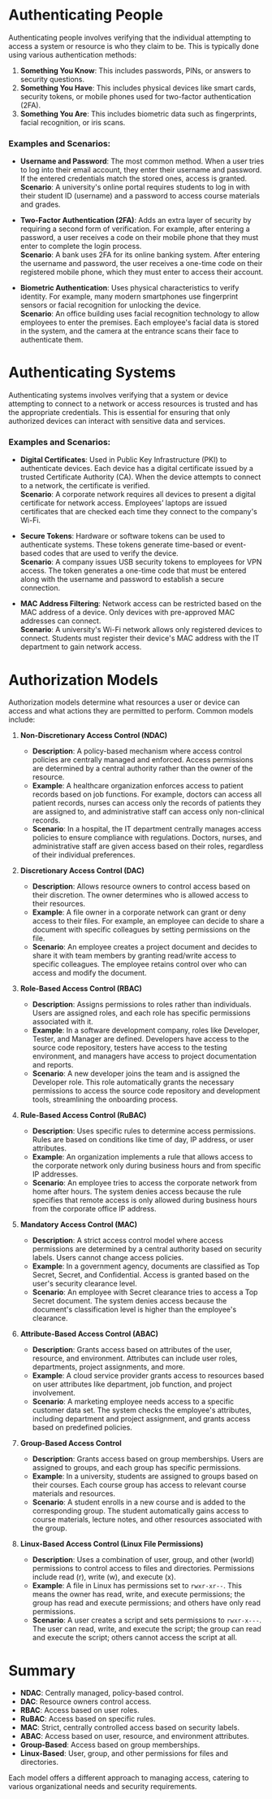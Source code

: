 # Authenticating People

Authenticating people involves verifying that the individual attempting to access a system or resource is who they claim to be. This is typically done using various authentication methods:

1. **Something You Know**: This includes passwords, PINs, or answers to security questions.
2. **Something You Have**: This includes physical devices like smart cards, security tokens, or mobile phones used for two-factor authentication (2FA).
3. **Something You Are**: This includes biometric data such as fingerprints, facial recognition, or iris scans.

### Examples and Scenarios:

- **Username and Password**: The most common method. When a user tries to log into their email account, they enter their username and password. If the entered credentials match the stored ones, access is granted.  
  **Scenario**: A university's online portal requires students to log in with their student ID (username) and a password to access course materials and grades.

- **Two-Factor Authentication (2FA)**: Adds an extra layer of security by requiring a second form of verification. For example, after entering a password, a user receives a code on their mobile phone that they must enter to complete the login process.  
  **Scenario**: A bank uses 2FA for its online banking system. After entering the username and password, the user receives a one-time code on their registered mobile phone, which they must enter to access their account.

- **Biometric Authentication**: Uses physical characteristics to verify identity. For example, many modern smartphones use fingerprint sensors or facial recognition for unlocking the device.  
  **Scenario**: An office building uses facial recognition technology to allow employees to enter the premises. Each employee's facial data is stored in the system, and the camera at the entrance scans their face to authenticate them.

# Authenticating Systems

Authenticating systems involves verifying that a system or device attempting to connect to a network or access resources is trusted and has the appropriate credentials. This is essential for ensuring that only authorized devices can interact with sensitive data and services.

### Examples and Scenarios:

- **Digital Certificates**: Used in Public Key Infrastructure (PKI) to authenticate devices. Each device has a digital certificate issued by a trusted Certificate Authority (CA). When the device attempts to connect to a network, the certificate is verified.  
  **Scenario**: A corporate network requires all devices to present a digital certificate for network access. Employees’ laptops are issued certificates that are checked each time they connect to the company's Wi-Fi.

- **Secure Tokens**: Hardware or software tokens can be used to authenticate systems. These tokens generate time-based or event-based codes that are used to verify the device.  
  **Scenario**: A company issues USB security tokens to employees for VPN access. The token generates a one-time code that must be entered along with the username and password to establish a secure connection.

- **MAC Address Filtering**: Network access can be restricted based on the MAC address of a device. Only devices with pre-approved MAC addresses can connect.  
  **Scenario**: A university's Wi-Fi network allows only registered devices to connect. Students must register their device's MAC address with the IT department to gain network access.

# Authorization Models

Authorization models determine what resources a user or device can access and what actions they are permitted to perform. Common models include:

1. **Non-Discretionary Access Control (NDAC)**
   - **Description**: A policy-based mechanism where access control policies are centrally managed and enforced. Access permissions are determined by a central authority rather than the owner of the resource.
   - **Example**: A healthcare organization enforces access to patient records based on job functions. For example, doctors can access all patient records, nurses can access only the records of patients they are assigned to, and administrative staff can access only non-clinical records.
   - **Scenario**: In a hospital, the IT department centrally manages access policies to ensure compliance with regulations. Doctors, nurses, and administrative staff are given access based on their roles, regardless of their individual preferences.

2. **Discretionary Access Control (DAC)**
   - **Description**: Allows resource owners to control access based on their discretion. The owner determines who is allowed access to their resources.
   - **Example**: A file owner in a corporate network can grant or deny access to their files. For example, an employee can decide to share a document with specific colleagues by setting permissions on the file.
   - **Scenario**: An employee creates a project document and decides to share it with team members by granting read/write access to specific colleagues. The employee retains control over who can access and modify the document.

3. **Role-Based Access Control (RBAC)**
   - **Description**: Assigns permissions to roles rather than individuals. Users are assigned roles, and each role has specific permissions associated with it.
   - **Example**: In a software development company, roles like Developer, Tester, and Manager are defined. Developers have access to the source code repository, testers have access to the testing environment, and managers have access to project documentation and reports.
   - **Scenario**: A new developer joins the team and is assigned the Developer role. This role automatically grants the necessary permissions to access the source code repository and development tools, streamlining the onboarding process.

4. **Rule-Based Access Control (RuBAC)**
   - **Description**: Uses specific rules to determine access permissions. Rules are based on conditions like time of day, IP address, or user attributes.
   - **Example**: An organization implements a rule that allows access to the corporate network only during business hours and from specific IP addresses.
   - **Scenario**: An employee tries to access the corporate network from home after hours. The system denies access because the rule specifies that remote access is only allowed during business hours from the corporate office IP address.

5. **Mandatory Access Control (MAC)**
   - **Description**: A strict access control model where access permissions are determined by a central authority based on security labels. Users cannot change access policies.
   - **Example**: In a government agency, documents are classified as Top Secret, Secret, and Confidential. Access is granted based on the user's security clearance level.
   - **Scenario**: An employee with Secret clearance tries to access a Top Secret document. The system denies access because the document's classification level is higher than the employee's clearance.

6. **Attribute-Based Access Control (ABAC)**
   - **Description**: Grants access based on attributes of the user, resource, and environment. Attributes can include user roles, departments, project assignments, and more.
   - **Example**: A cloud service provider grants access to resources based on user attributes like department, job function, and project involvement.
   - **Scenario**: A marketing employee needs access to a specific customer data set. The system checks the employee's attributes, including department and project assignment, and grants access based on predefined policies.

7. **Group-Based Access Control**
   - **Description**: Grants access based on group memberships. Users are assigned to groups, and each group has specific permissions.
   - **Example**: In a university, students are assigned to groups based on their courses. Each course group has access to relevant course materials and resources.
   - **Scenario**: A student enrolls in a new course and is added to the corresponding group. The student automatically gains access to course materials, lecture notes, and other resources associated with the group.

8. **Linux-Based Access Control (Linux File Permissions)**
   - **Description**: Uses a combination of user, group, and other (world) permissions to control access to files and directories. Permissions include read (r), write (w), and execute (x).
   - **Example**: A file in Linux has permissions set to `rwxr-xr--`. This means the owner has read, write, and execute permissions; the group has read and execute permissions; and others have only read permissions.
   - **Scenario**: A user creates a script and sets permissions to `rwxr-x---`. The user can read, write, and execute the script; the group can read and execute the script; others cannot access the script at all.

# Summary
- **NDAC**: Centrally managed, policy-based control.
- **DAC**: Resource owners control access.
- **RBAC**: Access based on user roles.
- **RuBAC**: Access based on specific rules.
- **MAC**: Strict, centrally controlled access based on security labels.
- **ABAC**: Access based on user, resource, and environment attributes.
- **Group-Based**: Access based on group memberships.
- **Linux-Based**: User, group, and other permissions for files and directories.

Each model offers a different approach to managing access, catering to various organizational needs and security requirements.
